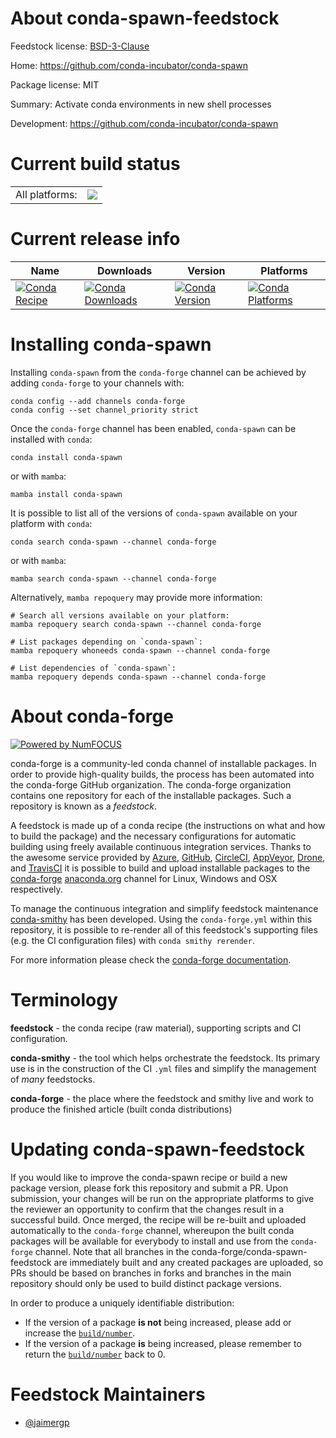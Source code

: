 About conda-spawn-feedstock
===========================

Feedstock license: [BSD-3-Clause](https://github.com/conda-forge/conda-spawn-feedstock/blob/main/LICENSE.txt)

Home: https://github.com/conda-incubator/conda-spawn

Package license: MIT

Summary: Activate conda environments in new shell processes

Development: https://github.com/conda-incubator/conda-spawn

Current build status
====================


<table><tr><td>All platforms:</td>
    <td>
      <a href="https://dev.azure.com/conda-forge/feedstock-builds/_build/latest?definitionId=24624&branchName=main">
        <img src="https://dev.azure.com/conda-forge/feedstock-builds/_apis/build/status/conda-spawn-feedstock?branchName=main">
      </a>
    </td>
  </tr>
</table>

Current release info
====================

| Name | Downloads | Version | Platforms |
| --- | --- | --- | --- |
| [![Conda Recipe](https://img.shields.io/badge/recipe-conda--spawn-green.svg)](https://anaconda.org/conda-forge/conda-spawn) | [![Conda Downloads](https://img.shields.io/conda/dn/conda-forge/conda-spawn.svg)](https://anaconda.org/conda-forge/conda-spawn) | [![Conda Version](https://img.shields.io/conda/vn/conda-forge/conda-spawn.svg)](https://anaconda.org/conda-forge/conda-spawn) | [![Conda Platforms](https://img.shields.io/conda/pn/conda-forge/conda-spawn.svg)](https://anaconda.org/conda-forge/conda-spawn) |

Installing conda-spawn
======================

Installing `conda-spawn` from the `conda-forge` channel can be achieved by adding `conda-forge` to your channels with:

```
conda config --add channels conda-forge
conda config --set channel_priority strict
```

Once the `conda-forge` channel has been enabled, `conda-spawn` can be installed with `conda`:

```
conda install conda-spawn
```

or with `mamba`:

```
mamba install conda-spawn
```

It is possible to list all of the versions of `conda-spawn` available on your platform with `conda`:

```
conda search conda-spawn --channel conda-forge
```

or with `mamba`:

```
mamba search conda-spawn --channel conda-forge
```

Alternatively, `mamba repoquery` may provide more information:

```
# Search all versions available on your platform:
mamba repoquery search conda-spawn --channel conda-forge

# List packages depending on `conda-spawn`:
mamba repoquery whoneeds conda-spawn --channel conda-forge

# List dependencies of `conda-spawn`:
mamba repoquery depends conda-spawn --channel conda-forge
```


About conda-forge
=================

[![Powered by
NumFOCUS](https://img.shields.io/badge/powered%20by-NumFOCUS-orange.svg?style=flat&colorA=E1523D&colorB=007D8A)](https://numfocus.org)

conda-forge is a community-led conda channel of installable packages.
In order to provide high-quality builds, the process has been automated into the
conda-forge GitHub organization. The conda-forge organization contains one repository
for each of the installable packages. Such a repository is known as a *feedstock*.

A feedstock is made up of a conda recipe (the instructions on what and how to build
the package) and the necessary configurations for automatic building using freely
available continuous integration services. Thanks to the awesome service provided by
[Azure](https://azure.microsoft.com/en-us/services/devops/), [GitHub](https://github.com/),
[CircleCI](https://circleci.com/), [AppVeyor](https://www.appveyor.com/),
[Drone](https://cloud.drone.io/welcome), and [TravisCI](https://travis-ci.com/)
it is possible to build and upload installable packages to the
[conda-forge](https://anaconda.org/conda-forge) [anaconda.org](https://anaconda.org/)
channel for Linux, Windows and OSX respectively.

To manage the continuous integration and simplify feedstock maintenance
[conda-smithy](https://github.com/conda-forge/conda-smithy) has been developed.
Using the ``conda-forge.yml`` within this repository, it is possible to re-render all of
this feedstock's supporting files (e.g. the CI configuration files) with ``conda smithy rerender``.

For more information please check the [conda-forge documentation](https://conda-forge.org/docs/).

Terminology
===========

**feedstock** - the conda recipe (raw material), supporting scripts and CI configuration.

**conda-smithy** - the tool which helps orchestrate the feedstock.
                   Its primary use is in the construction of the CI ``.yml`` files
                   and simplify the management of *many* feedstocks.

**conda-forge** - the place where the feedstock and smithy live and work to
                  produce the finished article (built conda distributions)


Updating conda-spawn-feedstock
==============================

If you would like to improve the conda-spawn recipe or build a new
package version, please fork this repository and submit a PR. Upon submission,
your changes will be run on the appropriate platforms to give the reviewer an
opportunity to confirm that the changes result in a successful build. Once
merged, the recipe will be re-built and uploaded automatically to the
`conda-forge` channel, whereupon the built conda packages will be available for
everybody to install and use from the `conda-forge` channel.
Note that all branches in the conda-forge/conda-spawn-feedstock are
immediately built and any created packages are uploaded, so PRs should be based
on branches in forks and branches in the main repository should only be used to
build distinct package versions.

In order to produce a uniquely identifiable distribution:
 * If the version of a package **is not** being increased, please add or increase
   the [``build/number``](https://docs.conda.io/projects/conda-build/en/latest/resources/define-metadata.html#build-number-and-string).
 * If the version of a package **is** being increased, please remember to return
   the [``build/number``](https://docs.conda.io/projects/conda-build/en/latest/resources/define-metadata.html#build-number-and-string)
   back to 0.

Feedstock Maintainers
=====================

* [@jaimergp](https://github.com/jaimergp/)

